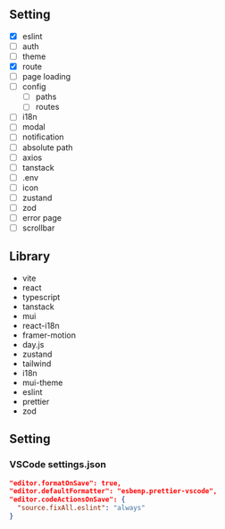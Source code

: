 ## Setting

- [x] eslint
- [ ] auth
- [ ] theme
- [x] route
- [ ] page loading
- [ ] config
  - [ ] paths
  - [ ] routes
- [ ] i18n
- [ ] modal
- [ ] notification
- [ ] absolute path
- [ ] axios
- [ ] tanstack
- [ ] .env
- [ ] icon
- [ ] zustand
- [ ] zod
- [ ] error page
- [ ] scrollbar

## Library

- vite
- react
- typescript
- tanstack
- mui
- react-i18n
- framer-motion
- day.js
- zustand
- tailwind
- i18n
- mui-theme
- eslint
- prettier
- zod

## Setting

### VSCode settings.json

```json
"editor.formatOnSave": true,
"editor.defaultFormatter": "esbenp.prettier-vscode",
"editor.codeActionsOnSave": {
  "source.fixAll.eslint": "always"
}
```
